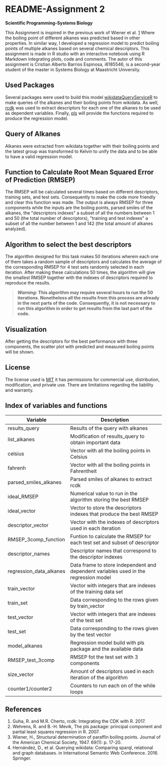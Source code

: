 ﻿# **README-Assignment 2**

**Scientific Programming-Systems Biology** 
 
This Assignment is inspired in the previous work of Wiener et al. [1](https://pubs.acs.org/doi/abs/10.1021/ja01193a005) Where the boiling point of different alkanes was predicted based in other properties. In similar way, I developed a regression model to predict boiling points of multiple alkanes based on several chemical descriptors. This assignment is made in R studio with an interactive notebook using R Markdown integrating plots, code and comments. The autor of this assignment is Cristian Alberto Barrios Espinosa, i6185546, is a second-year student of the master in Systems Biology at Maastricht University. 
 
## **Used Packages**

 Several packages were used to build this model [wikidataQueryServiceR](https://cran.r-project.org/web/packages/WikidataQueryServiceR/index.html) to make queries of the alkanes and their boiling points from wikidata. As well, [rcdk](https://cran.r-project.org/web/packages/rcdk/index.html) was used to extract descriptors for each one of the alkanes to be used as dependent variables. Finally, [pls](https://cran.r-project.org/web/packages/pls/vignettes/pls-manual.pdf) will provide the functions required to produce the regression model. 
## **Query of Alkanes** 
Alkanes were extracted from wikidata together with their boiling points and the latest group was transformed to Kelvin to unify the data and to be able to have a valid regression model. 
## **Function to Calculate Root Mean Squared Error of Prediction (RMSEP)** 
The RMSEP will be calculated several times based on different descriptors, training sets, and test sets. Consequently to make the code more friendly and clear this function was made. The output is always RMSEP for three components while the inputs are the boiling points, parsed smiles of the alkanes, the "descriptors indexes" a subset of all the numbers between 1 and 50 (the total number of descriptors), "training and test indexes" a subset of all the number between 1 and 142 (the total amount of alkanes analyzed). 
## **Algorithm to select the best descriptors** 

The algorithm designed for this task makes 50 iterations wherein each one of them takes a random sample of descriptors and calculates the average of the corresponding RMSEP for 4 test sets randomly selected in each iteration. After making these calculations 50 times, the algorithm will give the smallest RMSEP together with the indexes of descriptors required to reproduce the results. 
 >***Warning:* This algorithm may require several hours to run the 50 iterations. Nonetheless all the results from this process are already in the next parts of the code. Consequently, it is not necessary to run this algorithm in order to get results from the last part of the code.** 
 
 

## **Visualization**
After getting the descriptors for the best performance with three components, the scatter plot with predicted and measured boiling points will be shown. 
## **License** 
The license used is [MIT](https://choosealicense.com/licenses/mit/) it has permissions for commercial use, distribution, modification, and private use. There are limitations regarding the liability and warranty. 


## **Index of variables and functions**

| Variable                | Description                                                                          |
|-------------------------|--------------------------------------------------------------------------------------|
| results_query           | Results of the query with alkanes                                                    |
| list_alkanes            | Modification of results_query to obtain important data                               |
| celsius                 | Vector with all the boiling points in Celsius                                        |
| fahrenh                  | Vector with all the boiling points in Fahrentheit                                    |
| parsed_smiles_alkanes   | Parsed smiles of alkanes to extract rcdk                                             |
| ideal_RMSEP             | Numerical value to run in the algorithm storing the best RMSEP                       |
| ideal_vector            | Vector to store the descriptors indexes that produce the best RMSEP                  |
| descriptor_vector       | Vector with the indexes of descriptors used in each iteration                        |
| RMSEP_3comp_function    | Funtion to calculate the RMSEP for each test set and subset of descriptor            |
| descriptor_names        | Descriptor names that correspond to the descriptor indexes                            |
| regression_data_alkanes | Data frame to store independent and dependent variables used in the regression model |
| train_vector            | Vector with integers that are indexes of the training data set                       |
| train_set               | Data corresponding to the rows given by train_vector                                 |
| test_vector             | Vector with integers that are indexes of the test set                                |
| test_set                | Data corresponding to the rows given by the test vector                              |
| model_alkanes           | Regression model build with pls package and the available data                       |
| RMSEP_test_3comp        | RMSEP fot the test set with 3 components                                             |
| size_vector             | Amount of descriptors used in each iteration of the algorithm                        |
| counter1/counter2       | Counters to run each on of the while loops                                           |                                   |

## **References**

1.	Guha, R. and M.R. Cherto, rcdk: Integrating the CDK with R. 2017.
2.	Wehrens, R. and B.-H. Mevik, The pls package: principal component and partial least squares regression in R. 2007.
3.	Wiener, H., Structural determination of paraffin boiling points. Journal of the American Chemical Society, 1947. 69(1): p. 17-20.
4.	Hernández, D., et al. Querying wikidata: Comparing sparql, relational and graph databases. in International Semantic Web Conference. 2016. Springer.


